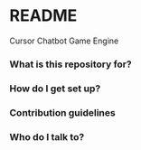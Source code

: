 # README #

Cursor Chatbot Game Engine

### What is this repository for? ###


### How do I get set up? ###


### Contribution guidelines ###


### Who do I talk to? ###
